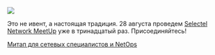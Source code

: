 <!--2025-08-21 14:15:50-->
<div class="yb">
  <div class="rss habr"><img src="https://habrastorage.org/getpro/habr/upload_files/9a6/86b/cd2/9a686bcd20aaa679af2a47fa432def86.png" /><p>Это не ивент, а настоящая традиция. 28 августа проведем <a href="https://selectel.ru/blog/events/selectel-network-meetup-13/?utm_source=habr.com&amp;utm_medium=referral&amp;utm_campaign=academy_news_anons_210825_content" rel="noopener noreferrer nofollow">Selectel Network MeetUp</a> уже в тринадцатый раз. Присоединяйтесь!</p> <a... <p class="titl"><a href="https://habr.com/ru/companies/selectel/news/939484/?utm_source=habrahabr&utm_medium=rss&utm_campaign=939484">Митап для сетевых специалистов и NetOps</a></p></div>
</div>
